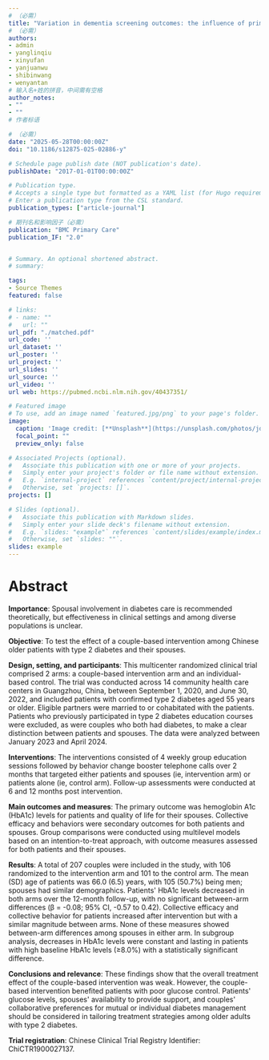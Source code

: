 ```yaml
---
# （必需）
title: "Variation in dementia screening outcomes: the influence of primary care providers’ occupations and knowledge, attitudes, skills"
# （必需）
authors:
- admin
- yanglinqiu  
- xinyufan  
- yanjuanwu  
- shibinwang  
- wenyantan 
# 输入名+姓的拼音，中间需有空格
author_notes:
- ""
- ""
# 作者标语

# （必需）
date: "2025-05-28T00:00:00Z"
doi: "10.1186/s12875-025-02886-y"

# Schedule page publish date (NOT publication's date).
publishDate: "2017-01-01T00:00:00Z"

# Publication type.
# Accepts a single type but formatted as a YAML list (for Hugo requirements).
# Enter a publication type from the CSL standard.
publication_types: ["article-journal"]

# 期刊名和影响因子（必需）
publication: "BMC Primary Care"
publication_IF: "2.0"


# Summary. An optional shortened abstract.
# summary: 

tags:
- Source Themes
featured: false

# links:
# - name: ""
#   url: ""
url_pdf: "./matched.pdf"
url_code: ''
url_dataset: ''
url_poster: ''
url_project: ''
url_slides: ''
url_source: ''
url_video: ''
url web: https://pubmed.ncbi.nlm.nih.gov/40437351/

# Featured image
# To use, add an image named `featured.jpg/png` to your page's folder. 
image:
  caption: 'Image credit: [**Unsplash**](https://unsplash.com/photos/jdD8gXaTZsc)'
  focal_point: ""
  preview_only: false

# Associated Projects (optional).
#   Associate this publication with one or more of your projects.
#   Simply enter your project's folder or file name without extension.
#   E.g. `internal-project` references `content/project/internal-project/index.md`.
#   Otherwise, set `projects: []`.
projects: []

# Slides (optional).
#   Associate this publication with Markdown slides.
#   Simply enter your slide deck's filename without extension.
#   E.g. `slides: "example"` references `content/slides/example/index.md`.
#   Otherwise, set `slides: ""`.
slides: example
---
```


# **Abstract**
**Importance**: Spousal involvement in diabetes care is recommended theoretically, but effectiveness in clinical settings and among diverse populations is unclear.

**Objective**: To test the effect of a couple-based intervention among Chinese older patients with type 2 diabetes and their spouses.

**Design, setting, and participants**: This multicenter randomized clinical trial comprised 2 arms: a couple-based intervention arm and an individual-based control. The trial was conducted across 14 community health care centers in Guangzhou, China, between September 1, 2020, and June 30, 2022, and included patients with confirmed type 2 diabetes aged 55 years or older. Eligible partners were married to or cohabitated with the patients. Patients who previously participated in type 2 diabetes education courses were excluded, as were couples who both had diabetes, to make a clear distinction between patients and spouses. The data were analyzed between January 2023 and April 2024.

**Interventions**: The interventions consisted of 4 weekly group education sessions followed by behavior change booster telephone calls over 2 months that targeted either patients and spouses (ie, intervention arm) or patients alone (ie, control arm). Follow-up assessments were conducted at 6 and 12 months post intervention.

**Main outcomes and measures**: The primary outcome was hemoglobin A1c (HbA1c) levels for patients and quality of life for their spouses. Collective efficacy and behaviors were secondary outcomes for both patients and spouses. Group comparisons were conducted using multilevel models based on an intention-to-treat approach, with outcome measures assessed for both patients and their spouses.

**Results**: A total of 207 couples were included in the study, with 106 randomized to the intervention arm and 101 to the control arm. The mean (SD) age of patients was 66.0 (6.5) years, with 105 (50.7%) being men; spouses had similar demographics. Patients' HbA1c levels decreased in both arms over the 12-month follow-up, with no significant between-arm differences (β = -0.08; 95% CI, -0.57 to 0.42). Collective efficacy and collective behavior for patients increased after intervention but with a similar magnitude between arms. None of these measures showed between-arm differences among spouses in either arm. In subgroup analysis, decreases in HbA1c levels were constant and lasting in patients with high baseline HbA1c levels (≥8.0%) with a statistically significant difference.

**Conclusions and relevance**: These findings show that the overall treatment effect of the couple-based intervention was weak. However, the couple-based intervention benefited patients with poor glucose control. Patients' glucose levels, spouses' availability to provide support, and couples' collaborative preferences for mutual or individual diabetes management should be considered in tailoring treatment strategies among older adults with type 2 diabetes.

**Trial registration**: Chinese Clinical Trial Registry Identifier: ChiCTR1900027137.
